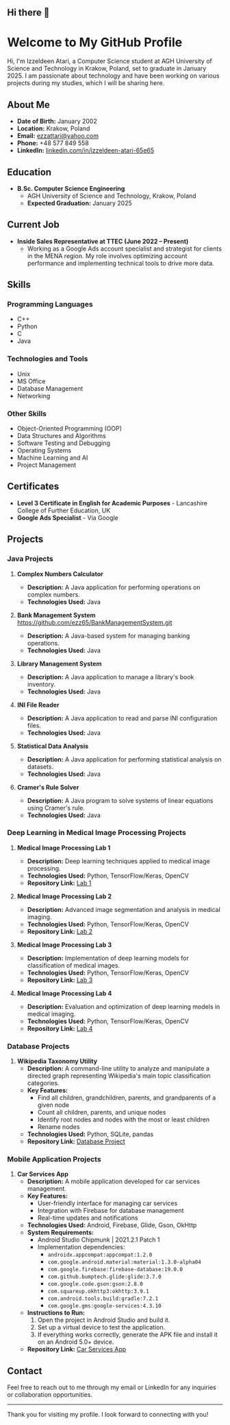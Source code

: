 ## Hi there 👋

<!--
**ezz65/ezz65** is a ✨ _special_ ✨ repository because its `README.md` (this file) appears on your GitHub profile.

Here are some ideas to get you started:

- 🔭 I’m currently working on ...
- 🌱 I’m currently learning ...
- 👯 I’m looking to collaborate on ...
- 🤔 I’m looking for help with ...
- 💬 Ask me about ...
- 📫 How to reach me: ...
- 😄 Pronouns: ...
- ⚡ Fun fact: ...
-->

# Welcome to My GitHub Profile

Hi, I'm Izzeldeen Atari, a Computer Science student at AGH University of Science and Technology in Krakow, Poland, set to graduate in January 2025. I am passionate about technology and have been working on various projects during my studies, which I will be sharing here.

## About Me

- **Date of Birth:** January 2002
- **Location:** Krakow, Poland
- **Email:** [ezzattari@yahoo.com](mailto:ezzattari@yahoo.com)
- **Phone:** +48 577 849 558
- **LinkedIn:** [linkedin.com/in/izzeldeen-atari-65e65](http://www.linkedin.com/in/izzeldeen-atari-65e65)

## Education

- **B.Sc. Computer Science Engineering**
  - AGH University of Science and Technology, Krakow, Poland
  - **Expected Graduation:** January 2025

## Current Job

- **Inside Sales Representative at TTEC (June 2022 – Present)**
  - Working as a Google Ads account specialist and strategist for clients in the MENA region. My role involves optimizing account performance and implementing technical tools to drive more data.

## Skills

### Programming Languages
- C++
- Python
- C
- Java

### Technologies and Tools
- Unix
- MS Office
- Database Management
- Networking

### Other Skills
- Object-Oriented Programming (OOP)
- Data Structures and Algorithms
- Software Testing and Debugging
- Operating Systems
- Machine Learning and AI
- Project Management

## Certificates

- **Level 3 Certificate in English for Academic Purposes** - Lancashire College of Further Education, UK
- **Google Ads Specialist** - Via Google

## Projects

### Java Projects
1. **Complex Numbers Calculator**
   - **Description:** A Java application for performing operations on complex numbers.
   - **Technologies Used:** Java

2. **Bank Management System** https://github.com/ezz65/BankManagementSystem.git
   - **Description:** A Java-based system for managing banking operations.
   - **Technologies Used:** Java

3. **Library Management System**
   - **Description:** A Java application to manage a library's book inventory.
   - **Technologies Used:** Java

4. **INI File Reader**
   - **Description:** A Java application to read and parse INI configuration files.
   - **Technologies Used:** Java

5. **Statistical Data Analysis**
   - **Description:** A Java application for performing statistical analysis on datasets.
   - **Technologies Used:** Java

6. **Cramer's Rule Solver**
   - **Description:** A Java program to solve systems of linear equations using Cramer's rule.
   - **Technologies Used:** Java

### Deep Learning in Medical Image Processing Projects
1. **Medical Image Processing Lab 1**
   - **Description:** Deep learning techniques applied to medical image processing.
   - **Technologies Used:** Python, TensorFlow/Keras, OpenCV
   - **Repository Link:** [Lab 1](link_to_lab1_repository)

2. **Medical Image Processing Lab 2**
   - **Description:** Advanced image segmentation and analysis in medical imaging.
   - **Technologies Used:** Python, TensorFlow/Keras, OpenCV
   - **Repository Link:** [Lab 2](link_to_lab2_repository)

3. **Medical Image Processing Lab 3**
   - **Description:** Implementation of deep learning models for classification of medical images.
   - **Technologies Used:** Python, TensorFlow/Keras, OpenCV
   - **Repository Link:** [Lab 3](link_to_lab3_repository)

4. **Medical Image Processing Lab 4**
   - **Description:** Evaluation and optimization of deep learning models in medical imaging.
   - **Technologies Used:** Python, TensorFlow/Keras, OpenCV
   - **Repository Link:** [Lab 4](link_to_lab4_repository)

### Database Projects
1. **Wikipedia Taxonomy Utility**
   - **Description:** A command-line utility to analyze and manipulate a directed graph representing Wikipedia's main topic classification categories.
   - **Key Features:**
     - Find all children, grandchildren, parents, and grandparents of a given node
     - Count all children, parents, and unique nodes
     - Identify root nodes and nodes with the most or least children
     - Rename nodes
   - **Technologies Used:** Python, SQLite, pandas
   - **Repository Link:** [Database Project](link_to_database_project_repository)

### Mobile Application Projects
1. **Car Services App**
   - **Description:** A mobile application developed for car services management.
   - **Key Features:**
     - User-friendly interface for managing car services
     - Integration with Firebase for database management
     - Real-time updates and notifications
   - **Technologies Used:** Android, Firebase, Glide, Gson, OkHttp
   - **System Requirements:**
     - Android Studio Chipmunk | 2021.2.1 Patch 1
     - Implementation dependencies:
       - `androidx.appcompat:appcompat:1.2.0`
       - `com.google.android.material:material:1.3.0-alpha04`
       - `com.google.firebase:firebase-database:19.0.0`
       - `com.github.bumptech.glide:glide:3.7.0`
       - `com.google.code.gson:gson:2.8.0`
       - `com.squareup.okhttp3:okhttp:3.9.1`
       - `com.android.tools.build:gradle:7.2.1`
       - `com.google.gms:google-services:4.3.10`
   - **Instructions to Run:**
     1. Open the project in Android Studio and build it.
     2. Set up a virtual device to test the application.
     3. If everything works correctly, generate the APK file and install it on an Android 5.0+ device.
   - **Repository Link:** [Car Services App](link_to_car_services_app_repository)

## Contact
Feel free to reach out to me through my email or LinkedIn for any inquiries or collaboration opportunities.

---

Thank you for visiting my profile. I look forward to connecting with you!

